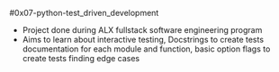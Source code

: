 #0x07-python-test_driven_development
- Project done during ALX fullstack software engineering program
- Aims to learn about interactive testing, Docstrings to create tests
documentation for each module and function, basic option flags to create tests
finding edge cases
